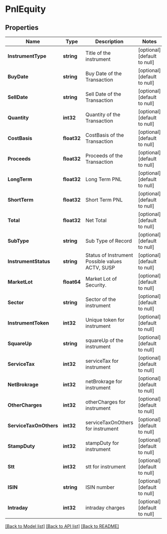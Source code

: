 # PnlEquity

## Properties
Name | Type | Description | Notes
------------ | ------------- | ------------- | -------------
**InstrumentType** | **string** | Title of the instrument | [optional] [default to null]
**BuyDate** | **string** | Buy Date of the Transaction | [optional] [default to null]
**SellDate** | **string** | Sell Date of the Transaction | [optional] [default to null]
**Quantity** | **int32** | Quantity of the Transaction | [optional] [default to null]
**CostBasis** | **float32** | CostBasis of the Transaction | [optional] [default to null]
**Proceeds** | **float32** | Proceeds of the Transaction | [optional] [default to null]
**LongTerm** | **float32** | Long Term PNL | [optional] [default to null]
**ShortTerm** | **float32** | Short Term PNL | [optional] [default to null]
**Total** | **float32** | Net Total | [optional] [default to null]
**SubType** | **string** | Sub Type of Record | [optional] [default to null]
**InstrumentStatus** | **string** | Status of Instrument Possible values ACTV, SUSP | [optional] [default to null]
**MarketLot** | **float64** | Market Lot of Security. | [optional] [default to null]
**Sector** | **string** | Sector of the instrument | [optional] [default to null]
**InstrumentToken** | **int32** | Unique token for instrument | [optional] [default to null]
**SquareUp** | **string** | squareUp of the instrument | [optional] [default to null]
**ServiceTax** | **int32** | serviceTax for instrument | [optional] [default to null]
**NetBrokrage** | **int32** | netBrokrage for instrument | [optional] [default to null]
**OtherCharges** | **int32** | otherCharges for instrument | [optional] [default to null]
**ServiceTaxOnOthers** | **int32** | serviceTaxOnOthers for instrument | [optional] [default to null]
**StampDuty** | **int32** | stampDuty for instrument | [optional] [default to null]
**Stt** | **int32** | stt for instrument | [optional] [default to null]
**ISIN** | **string** | ISIN number | [optional] [default to null]
**Intraday** | **int32** | intraday charges | [optional] [default to null]

[[Back to Model list]](../README.md#documentation-for-models) [[Back to API list]](../README.md#documentation-for-api-endpoints) [[Back to README]](../README.md)

